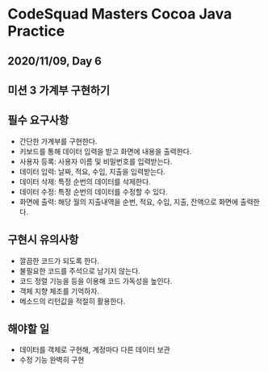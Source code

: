 CodeSquad Masters Cocoa Java Practice
=====================================

2020/11/09, Day 6
-----------------

미션 3 가계부 구현하기
--------------------

필수 요구사항
-------------

- 간단한 가계부를 구현한다.
- 키보드를 통해 데이터 입력을 받고 화면에 내용을 출력한다.
- 사용자 등록: 사용자 이름 및 비밀번호를 입력받는다.
- 데이터 입력: 날짜, 적요, 수입, 지출을 입력받는다.
- 데이터 삭제: 특정 순번의 데이터를 삭제한다.
- 데이터 수정: 특정 순번의 데이터를 수정할 수 있다.
- 화면에 출력: 해당 월의 지출내역을 순번, 적요, 수입, 지출, 잔액으로 화면에 출력한다.

구현시 유의사항
------------

- 깔끔한 코드가 되도록 한다.
- 불필요한 코드를 주석으로 남기지 않는다.
- 코드 정렬 기능을 등을 이용해 코드 가독성을 높인다.
- 객체 지향 체조를 기억하자.
- 메소드의 리턴값을 적절히 활용한다.

해야할 일
------------

- 데이터를 객체로 구현해, 계정마다 다른 데이터 보관
- 수정 기능 완벽히 구현